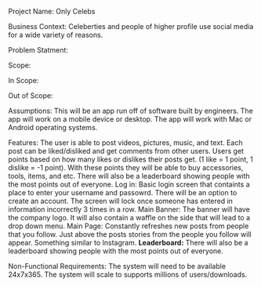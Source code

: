 Project Name: Only Celebs
  

Business Context:
Celeberties and people of higher profile use social media for a wide variety of reasons. 
  

Problem Statment:
  

Scope:

In Scope:

Out of Scope:
  

Assumptions:
This will be an app run off of software built by engineers. The app will work on a mobile device or desktop. The app will work with Mac or Android operating systems.
  

Features:
The user is able to post videos, pictures, music, and text. Each post can be liked/disliked and get comments from other users.
Users get points based on how many likes or dislikes their posts get. (1 like = 1 point, 1 dislike = -1 point). With these points they will be able to buy accessories, tools, items, and etc. There will also be a leaderboard showing people with the most points out of everyone.
Log in:
Basic login screen that containts a place to enter your username and passowrd. There will be an option to create an account. The screen will lock once someone has entered in information incorrectly 3 times in a row.
Main Banner:
The banner will have the company logo. It will also contain a waffle on the side that will lead to a drop down menu.
Main Page:
Constantly refreshes new posts from people that you follow. Just above the posts stories from the people you follow will appear. Something similar to Instagram.
**Leaderboard:**
There will also be a leaderboard showing people with the most points out of everyone.




Non-Functional Requirements:
The system will need to be available 24x7x365.
The system will scale to supports millions of users/downloads.







